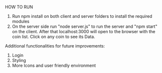 HOW TO RUN
1) Run npm install on both client and server folders to install the required modules
2) On the server side run "node server.js" to run the server and "npm start" on the client.
  After that localhost:3000 will open to the browser with the coin list. Click on any coin to see its Data.

Additional functionalities for future improvements: 
1) Login
2) Styling
3) More Icons and user friendly environment 

